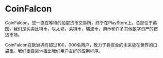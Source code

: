 # CoinFalcon


CoinFalcon，您一直在等待的加密货币交易所，终于在PlayStore上。总部位于英国，我们是买卖比特币，以太坊，莱特币，瑞波币，创币和许多其他数字资产的首选市场。

CoinFalcon在欧洲拥有超过100，000名用户，致力于将资金的未来放在世界的口袋里。我们很自豪地推出我们用户友好的应用程序。
